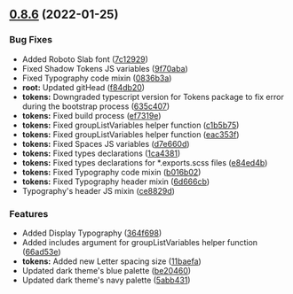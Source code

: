## [0.8.6](https://github.com/LivePersonInc/lp-design-system/compare/@liveperson-design-system/tokens@0.8.6...@liveperson-design-system/tokens@0.8.6) (2022-01-25)


### Bug Fixes

* Added Roboto Slab font ([7c12929](https://github.com/LivePersonInc/lp-design-system/commit/7c129299762b6ad8baecc0d0865b92d7ed3e3ccc))
* Fixed Shadow Tokens JS variables ([9f70aba](https://github.com/LivePersonInc/lp-design-system/commit/9f70abadf3f56fc4d61e8241f0cdc861009ba372))
* Fixed Typography code mixin ([0836b3a](https://github.com/LivePersonInc/lp-design-system/commit/0836b3a61cd696cee67442c1e8f4e6669982c7a6))
* **root:** Updated gitHead ([f84db20](https://github.com/LivePersonInc/lp-design-system/commit/f84db2078c05c2357d70a39d7c6cc476829df63b))
* **tokens:** Downgraded typescript version for Tokens package to fix error during the bootstrap process ([635c407](https://github.com/LivePersonInc/lp-design-system/commit/635c4072303303f864707f269121c1a92cf0e04e))
* **tokens:** Fixed build process ([ef7319e](https://github.com/LivePersonInc/lp-design-system/commit/ef7319e25e232454bd65beae51ab9aa2ed318ad1))
* **tokens:** Fixed groupListVariables helper function ([c1b5b75](https://github.com/LivePersonInc/lp-design-system/commit/c1b5b7536bc43536c61d75f1ef0b68edf18800ca))
* **tokens:** Fixed groupListVariables helper function ([eac353f](https://github.com/LivePersonInc/lp-design-system/commit/eac353f90a8272dd27c702ea1f3fd901384cdf8b))
* **tokens:** Fixed Spaces JS variables ([d7e660d](https://github.com/LivePersonInc/lp-design-system/commit/d7e660de10d3b275c91f174f3e7e89c027171b1b))
* **tokens:** Fixed types declarations ([1ca4381](https://github.com/LivePersonInc/lp-design-system/commit/1ca438134831b99a3703aaed0353ad2cc472da4c))
* **tokens:** Fixed types declarations for *.exports.scss files ([e84ed4b](https://github.com/LivePersonInc/lp-design-system/commit/e84ed4bf749ed608a6b7625a21b427b83cf92ce5))
* **tokens:** Fixed Typography code mixin ([b016b02](https://github.com/LivePersonInc/lp-design-system/commit/b016b022a5d126595d040e2b52ee64034370046e))
* **tokens:** Fixed Typography header mixin ([6d666cb](https://github.com/LivePersonInc/lp-design-system/commit/6d666cb491d42e03b1b7cb6e802f54f059048c1c))
* Typography's header JS mixin ([ce8829d](https://github.com/LivePersonInc/lp-design-system/commit/ce8829d135657e5f0ccbd2d083a335e88a5b4990))


### Features

* Added Display Typography ([364f698](https://github.com/LivePersonInc/lp-design-system/commit/364f69824cff88692b432714bb5edb73ecdc5b10))
* Added includes argument for groupListVariables helper function ([66ad53e](https://github.com/LivePersonInc/lp-design-system/commit/66ad53e0eff4cde6f8dda775614cb8763600abcc))
* **tokens:** Added new Letter spacing size ([11baefa](https://github.com/LivePersonInc/lp-design-system/commit/11baefa0c84263d96bdb15278331a4530ed4eb71))
* Updated dark theme's blue palette ([be20460](https://github.com/LivePersonInc/lp-design-system/commit/be20460763118df53f3bf1478945fc13f259b36f))
* Updated dark theme's navy palette ([5abb431](https://github.com/LivePersonInc/lp-design-system/commit/5abb431259912c55c30bf5cf0df43574af9ef49e))



